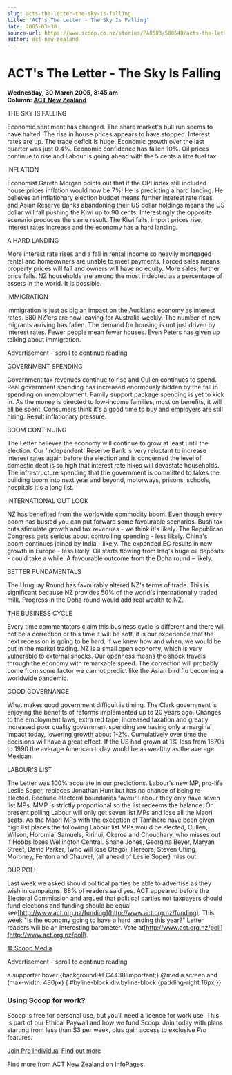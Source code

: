 ```yaml
---
slug: acts-the-letter-the-sky-is-falling
title: "ACT's The Letter - The Sky Is Falling"
date: 2005-03-30
source-url: https://www.scoop.co.nz/stories/PA0503/S00548/acts-the-letter-the-sky-is-falling.htm
author: act-new-zealand
---
```

ACT's The Letter - The Sky Is Falling
=====================================

**Wednesday, 30 March 2005, 8:45 am**  
**Column: [ACT New Zealand](https://info.scoop.co.nz/ACT_New_Zealand)**

  
THE SKY IS FALLING

Economic sentiment has changed. The share market's bull run seems to have halted. The rise in house prices appears to have stopped. Interest rates are up. The trade deficit is huge. Economic growth over the last quarter was just 0.4%. Economic confidence has fallen 10%. Oil prices continue to rise and Labour is going ahead with the 5 cents a litre fuel tax.

INFLATION

Economist Gareth Morgan points out that if the CPI index still included house prices inflation would now be 7%! He is predicting a hard landing. He believes an inflationary election budget means further interest rate rises and Asian Reserve Banks abandoning their US dollar holdings means the US dollar will fall pushing the Kiwi up to 90 cents. Interestingly the opposite scenario produces the same result. The Kiwi falls, import prices rise, interest rates increase and the economy has a hard landing.

A HARD LANDING

More interest rate rises and a fall in rental income so heavily mortgaged rental and homeowners are unable to meet payments. Forced sales means property prices will fall and owners will have no equity. More sales, further price falls. NZ households are among the most indebted as a percentage of assets in the world. It is possible.

IMMIGRATION

Immigration is just as big an impact on the Auckland economy as interest rates. 580 NZ'ers are now leaving for Australia weekly. The number of new migrants arriving has fallen. The demand for housing is not just driven by interest rates. Fewer people mean fewer houses. Even Peters has given up talking about immigration.

Advertisement - scroll to continue reading





GOVERNMENT SPENDING

Government tax revenues continue to rise and Cullen continues to spend. Real government spending has increased enormously hidden by the fall in spending on unemployment. Family support package spending is yet to kick in. As the money is directed to low-income families, most on benefits, it will all be spent. Consumers think it's a good time to buy and employers are still hiring. Result inflationary pressure.

BOOM CONTINUING

The Letter believes the economy will continue to grow at least until the election. Our 'independent' Reserve Bank is very reluctant to increase interest rates again before the election and is concerned the level of domestic debt is so high that interest rate hikes will devastate households. The infrastructure spending that the government is committed to takes the building boom into next year and beyond, motorways, prisons, schools, hospitals it's a long list.

INTERNATIONAL OUT LOOK

NZ has benefited from the worldwide commodity boom. Even though every boom has busted you can put forward some favourable scenarios. Bush tax cuts stimulate growth and tax revenues - we think it's likely. The Republican Congress gets serious about controlling spending - less likely. China's boom continues joined by India - likely. The expanded EC results in new growth in Europe - less likely. Oil starts flowing from Iraq's huge oil deposits - could take a while. A favourable outcome from the Doha round – likely.

BETTER FUNDAMENTALS

The Uruguay Round has favourably altered NZ's terms of trade. This is significant because NZ provides 50% of the world's internationally traded milk. Progress in the Doha round would add real wealth to NZ.

THE BUSINESS CYCLE

Every time commentators claim this business cycle is different and there will not be a correction or this time it will be soft, it is our experience that the next recession is going to be hard. If we knew how and when, we would be out in the market trading. NZ is a small open economy, which is very vulnerable to external shocks. Our openness means the shock travels through the economy with remarkable speed. The correction will probably come from some factor we cannot predict like the Asian bird flu becoming a worldwide pandemic.

GOOD GOVERNANCE

What makes good government difficult is timing. The Clark government is enjoying the benefits of reforms implemented up to 20 years ago. Changes to the employment laws, extra red tape, increased taxation and greatly increased poor quality government spending are having only a marginal impact today, lowering growth about 1-2%. Cumulatively over time the decisions will have a great effect. If the US had grown at 1% less from 1870s to 1990 the average American today would be as wealthy as the average Mexican.

LABOUR'S LIST

The Letter was 100% accurate in our predictions. Labour's new MP, pro-life Leslie Soper, replaces Jonathan Hunt but has no chance of being re-elected. Because electoral boundaries favour Labour they only have seven list MPs. MMP is strictly proportional so the list redeems the balance. On present polling Labour will only get seven list MPs and lose all the Maori seats. As the Maori MPs with the exception of Tamihere have been given high list places the following Labour list MPs would be elected, Cullen, Wilson, Horomia, Samuels, Ririnui, Okeroa and Choudhary, who misses out if Hobbs loses Wellington Central. Shane Jones, Georgina Beyer, Maryan Street, David Parker, (who will lose Otago), Hereora, Steven Ching, Moroney, Fenton and Chauvel, (all ahead of Leslie Soper) miss out.

OUR POLL

Last week we asked should political parties be able to advertise as they wish in campaigns. 88% of readers said yes. ACT appeared before the Electoral Commission and argued that political parties not taxpayers should fund elections and funding should be equal see[http://www.act.org.nz/funding](http://www.act.org.nz/funding). This week "Is the economy going to have a hard landing this year?" Letter readers will be an interesting barometer. Vote at[http://www.act.org.nz/poll](http://www.act.org.nz/poll).

  

[© Scoop Media](http://www.scoop.co.nz/about/terms.html)  

Advertisement - scroll to continue reading



a.supporter:hover {background:#EC4438!important;} @media screen and (max-width: 480px) { #byline-block div.byline-block {padding-right:16px;}}

### Using Scoop for work?

Scoop is free for personal use, but you’ll need a licence for work use. This is part of our Ethical Paywall and how we fund Scoop. Join today with plans starting from less than $3 per week, plus gain access to exclusive _Pro_ features.  
  
[Join Pro Individual](https://pro.scoop.co.nz/Individual/?from=ProIn24) [Find out more](https://pro.scoop.co.nz/using-scoop-for-work/?from=ProIn24)

Find more from [ACT New Zealand](https://info.scoop.co.nz/ACT_New_Zealand) on InfoPages.